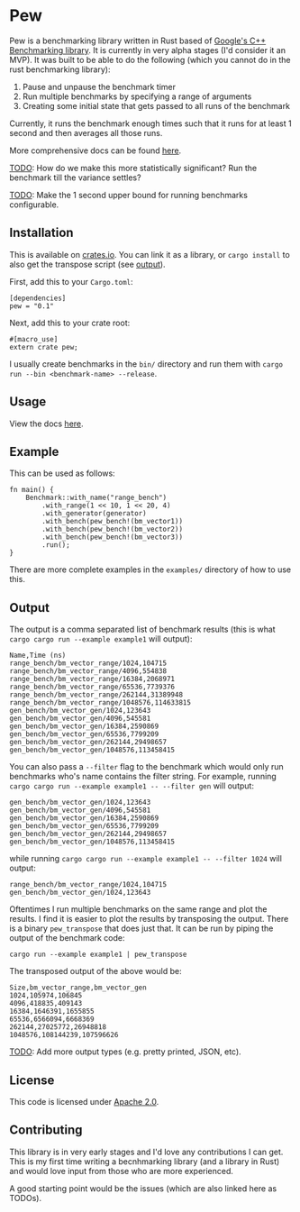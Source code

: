 # Pew

Pew is a benchmarking library written in Rust based of
[Google's C++ Benchmarking library](https://github.com/google/benchmark). It
is currently in very alpha stages (I'd consider it an MVP). It was built to be
able to do the following (which you cannot do in the rust benchmarking library):

1) Pause and unpause the benchmark timer
2) Run multiple benchmarks by specifying a range of arguments
3) Creating some initial state that gets passed to all runs of the benchmark

Currently, it runs the benchmark enough times such that it runs for at least 1
second and then averages all those runs.

More comprehensive docs can be found [here](https://docs.rs/pew/0.1.0/pew/).

[TODO](https://github.com/akshaynanavati/pew/issues/1): How do we make this
more statistically significant? Run the benchmark till the variance settles?

[TODO](https://github.com/akshaynanavati/pew/issues/3): Make the 1 second upper
bound for running benchmarks configurable.

## Installation

This is available on [crates.io](https://crates.io/crates/pew). You can link it
as a library, or `cargo install` to also get the transpose script (see [output](#output)).

First, add this to your `Cargo.toml`:

```
[dependencies]
pew = "0.1"
```

Next, add this to your crate root:

```
#[macro_use]
extern crate pew;
```

I usually create benchmarks in the `bin/` directory and run them with
`cargo run --bin <benchmark-name> --release`.

## Usage

View the docs [here](https://docs.rs/pew/0.1.0/pew/).

## Example

This can be used as follows:

```
fn main() {
    Benchmark::with_name("range_bench")
        .with_range(1 << 10, 1 << 20, 4)
        .with_generator(generator)
        .with_bench(pew_bench!(bm_vector1))
        .with_bench(pew_bench!(bm_vector2))
        .with_bench(pew_bench!(bm_vector3))
        .run();
}
```

There are more complete examples in the `examples/` directory of how to use this.

## Output

The output is a comma separated list of benchmark results (this is what
`cargo cargo run --example example1` will output):

```
Name,Time (ns)
range_bench/bm_vector_range/1024,104715
range_bench/bm_vector_range/4096,554838
range_bench/bm_vector_range/16384,2068971
range_bench/bm_vector_range/65536,7739376
range_bench/bm_vector_range/262144,31389948
range_bench/bm_vector_range/1048576,114633815
gen_bench/bm_vector_gen/1024,123643
gen_bench/bm_vector_gen/4096,545581
gen_bench/bm_vector_gen/16384,2590869
gen_bench/bm_vector_gen/65536,7799209
gen_bench/bm_vector_gen/262144,29498657
gen_bench/bm_vector_gen/1048576,113458415
```

You can also pass a `--filter` flag to the benchmark which would only run
benchmarks who's name contains the filter string. For example, running
`cargo cargo run --example example1 -- --filter gen` will output:

```
gen_bench/bm_vector_gen/1024,123643
gen_bench/bm_vector_gen/4096,545581
gen_bench/bm_vector_gen/16384,2590869
gen_bench/bm_vector_gen/65536,7799209
gen_bench/bm_vector_gen/262144,29498657
gen_bench/bm_vector_gen/1048576,113458415
```

while running `cargo cargo run --example example1 -- --filter 1024` will output:

```
range_bench/bm_vector_range/1024,104715
gen_bench/bm_vector_gen/1024,123643
```

Oftentimes I run multiple benchmarks on the same range and plot the results.
I find it is easier to plot the results by transposing the output. There is
a binary `pew_transpose` that does just that. It can be run by piping the
output of the benchmark code:

```
cargo run --example example1 | pew_transpose
```

The transposed output of the
above would be:

```
Size,bm_vector_range,bm_vector_gen
1024,105974,106845
4096,418835,409143
16384,1646391,1655855
65536,6566094,6668369
262144,27025772,26948818
1048576,108144239,107596626
```

[TODO](https://github.com/akshaynanavati/pew/issues/1): Add more output types
(e.g. pretty printed, JSON, etc).

## License

This code is licensed under [Apache 2.0](https://www.apache.org/licenses/LICENSE-2.0).

## Contributing

This library is in very early stages and I'd love any contributions I can get. This is my
first time writing a becnhmarking library (and a library in Rust) and would love input from
those who are more experienced.

A good starting point would be the issues (which are also linked here as TODOs).

